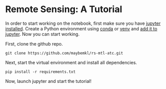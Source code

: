 # Remote Sensing: A Tutorial

In order to start working on the notebook, first make sure you have [jupyter installed](https://jupyter.org/install). Create a Python environment using [conda](https://conda.io/projects/conda/en/latest/user-guide/tasks/manage-environments.html) or [venv](https://stackoverflow.com/questions/43069780/how-to-create-virtual-env-with-python3) and [add it to jupyter](https://archive.is/L9Rqv). Now you can start working.

First, clone the github repo.

```
git clone https://github.com/maybemkl/rs-mtl-atc.git 
```

Next, start the virtual environment and install all dependencies.

```
pip install -r requirements.txt
```

Now, launch jupyter and start the tutorial!
